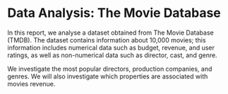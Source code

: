# Data Analysis: The Movie Database

In this report, we analyse a dataset obtained from The Movie Database (TMDB). The dataset contains information about 10,000 movies; this information includes numerical data such as budget, revenue, and user ratings, as well as non-numerical data such as director, cast, and genre.

We investigate the most popular directors, production companies, and genres. We will also investigate which properties are associated with movies revenue.
